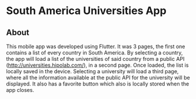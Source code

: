 # South America Universities App

## About 

This mobile app was developed using Flutter. 
It was 3 pages, the first one contains a list of every country in South America. By selecting a country, the app will load a list of the universities of said country from a public API (http://universities.hipolab.com/), in a second page. Once loaded, the list is locally saved in the device.
Selecting a university will load a third page, where all the information available at the public API for the university will be displayed. It also has a favorite button which also is locally stored when the app closes.
